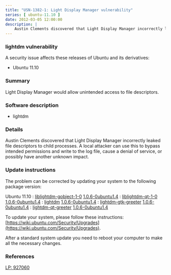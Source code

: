 ```yaml
---
title: "USN-1382-1: Light Display Manager vulnerability"
series: [ ubuntu-11.10 ]
date: 2012-03-05 12:00:00
description: |
    Austin Clements discovered that Light Display Manager incorrectly leaked file descriptors to child processes. A local attacker can use this to bypass intended permissions and write to the log file, cause a denial of service, or possibly have another unknown impact. 
--- 
```

 
### lightdm vulnerability

A security issue affects these releases of Ubuntu and its derivatives:

* Ubuntu 11.10

### Summary

Light Display Manager would allow unintended access to file descriptors. 

### Software description

* lightdm 

### Details

Austin Clements discovered that Light Display Manager incorrectly leaked file descriptors to child processes. A local attacker can use this to bypass intended permissions and write to the log file, cause a denial of service, or possibly have another unknown impact. 

### Update instructions

The problem can be corrected by updating your system to the following package version:

Ubuntu 11.10
 : [liblightdm-gobject-1-0](https://launchpad.net/ubuntu/+source/lightdm) <span> [1.0.6-0ubuntu1.4](https://launchpad.net/ubuntu/+source/lightdm/1.0.6-0ubuntu1.4) </span> 
 : [liblightdm-qt-1-0](https://launchpad.net/ubuntu/+source/lightdm) <span> [1.0.6-0ubuntu1.4](https://launchpad.net/ubuntu/+source/lightdm/1.0.6-0ubuntu1.4) </span> 
 : [lightdm](https://launchpad.net/ubuntu/+source/lightdm) <span> [1.0.6-0ubuntu1.4](https://launchpad.net/ubuntu/+source/lightdm/1.0.6-0ubuntu1.4) </span> 
 : [lightdm-gtk-greeter](https://launchpad.net/ubuntu/+source/lightdm) <span> [1.0.6-0ubuntu1.4](https://launchpad.net/ubuntu/+source/lightdm/1.0.6-0ubuntu1.4) </span> 
 : [lightdm-qt-greeter](https://launchpad.net/ubuntu/+source/lightdm) <span> [1.0.6-0ubuntu1.4](https://launchpad.net/ubuntu/+source/lightdm/1.0.6-0ubuntu1.4) </span> 

To update your system, please follow these instructions: [https://wiki.ubuntu.com/Security/Upgrades](https://wiki.ubuntu.com/Security/Upgrades).

After a standard system update you need to reboot your computer to make all the necessary changes. 

### References

 [LP: 927060](https://launchpad.net/bugs/927060)
 
